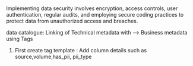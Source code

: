 #
Implementing data security involves encryption, access controls, user authentication, regular audits, and employing secure coding practices to protect data from unauthorized access and breaches.

data catalogue:
Linking of Technical metadata with --> Business metadata using Tags

1) First create tag template :
    Add column details such as source,volume,has_pii, pii_type

